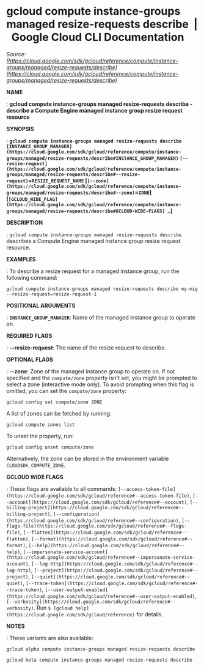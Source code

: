 # gcloud compute instance-groups managed resize-requests describe  |  Google Cloud CLI Documentation

*Source: [https://cloud.google.com/sdk/gcloud/reference/compute/instance-groups/managed/resize-requests/describe](https://cloud.google.com/sdk/gcloud/reference/compute/instance-groups/managed/resize-requests/describe)*

**NAME**

: **gcloud compute instance-groups managed resize-requests describe - describe a Compute Engine managed instance group resize request resource**

**SYNOPSIS**

: **`gcloud compute instance-groups managed resize-requests describe` `[INSTANCE_GROUP_MANAGER](https://cloud.google.com/sdk/gcloud/reference/compute/instance-groups/managed/resize-requests/describe#INSTANCE_GROUP_MANAGER)` `[--resize-request](https://cloud.google.com/sdk/gcloud/reference/compute/instance-groups/managed/resize-requests/describe#--resize-request)`=`RESIZE_REQUEST_NAME` [`[--zone](https://cloud.google.com/sdk/gcloud/reference/compute/instance-groups/managed/resize-requests/describe#--zone)`=`ZONE`] [`[GCLOUD_WIDE_FLAG](https://cloud.google.com/sdk/gcloud/reference/compute/instance-groups/managed/resize-requests/describe#GCLOUD-WIDE-FLAGS) …`]**

**DESCRIPTION**

: `gcloud compute instance-groups managed resize-requests describe`
describes a Compute Engine managed instance group resize request resource.

**EXAMPLES**

: To describe a resize request for a managed instance group, run the following
command:

```
gcloud compute instance-groups managed resize-requests describe my-mig --resize-request=resize-request-1
```

**POSITIONAL ARGUMENTS**

: **`INSTANCE_GROUP_MANAGER`**:
Name of the managed instance group to operate on.

**REQUIRED FLAGS**

: **--resize-request**:
The name of the resize request to describe.

**OPTIONAL FLAGS**

: **--zone**:
Zone of the managed instance group to operate on. If not specified and the
``compute/zone`` property isn't set, you might
be prompted to select a zone (interactive mode only).
To avoid prompting when this flag is omitted, you can set the
``compute/zone`` property:

```
gcloud config set compute/zone ZONE
```

A list of zones can be fetched by running:

```
gcloud compute zones list
```

To unset the property, run:

```
gcloud config unset compute/zone
```

Alternatively, the zone can be stored in the environment variable
``CLOUDSDK_COMPUTE_ZONE``.

**GCLOUD WIDE FLAGS**

: These flags are available to all commands: `[--access-token-file](https://cloud.google.com/sdk/gcloud/reference#--access-token-file)`,
`[--account](https://cloud.google.com/sdk/gcloud/reference#--account)`, `[--billing-project](https://cloud.google.com/sdk/gcloud/reference#--billing-project)`,
`[--configuration](https://cloud.google.com/sdk/gcloud/reference#--configuration)`,
`[--flags-file](https://cloud.google.com/sdk/gcloud/reference#--flags-file)`,
`[--flatten](https://cloud.google.com/sdk/gcloud/reference#--flatten)`, `[--format](https://cloud.google.com/sdk/gcloud/reference#--format)`, `[--help](https://cloud.google.com/sdk/gcloud/reference#--help)`, `[--impersonate-service-account](https://cloud.google.com/sdk/gcloud/reference#--impersonate-service-account)`,
`[--log-http](https://cloud.google.com/sdk/gcloud/reference#--log-http)`,
`[--project](https://cloud.google.com/sdk/gcloud/reference#--project)`, `[--quiet](https://cloud.google.com/sdk/gcloud/reference#--quiet)`, `[--trace-token](https://cloud.google.com/sdk/gcloud/reference#--trace-token)`, `[--user-output-enabled](https://cloud.google.com/sdk/gcloud/reference#--user-output-enabled)`,
`[--verbosity](https://cloud.google.com/sdk/gcloud/reference#--verbosity)`.
Run `$ [gcloud help](https://cloud.google.com/sdk/gcloud/reference)` for details.

**NOTES**

: These variants are also available:

```
gcloud alpha compute instance-groups managed resize-requests describe
```

```
gcloud beta compute instance-groups managed resize-requests describe
```